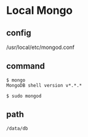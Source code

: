 # Local Mongo
## config
/usr/local/etc/mongod.conf

## command
```
$ mongo
MongoDB shell version v*.*.*
```

```
$ sudo mongod
```

## path
`/data/db`
